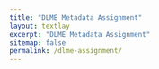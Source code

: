 ```yaml
---
title: "DLME Metadata Assignment"
layout: textlay
excerpt: "DLME Metadata Assignment"
sitemap: false
permalink: /dlme-assignment/
---
```


